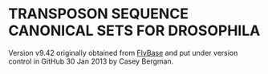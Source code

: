 TRANSPOSON SEQUENCE CANONICAL SETS FOR DROSOPHILA
===========

Version v9.42 originally obtained from [FlyBase](ftp://ftp.flybase.net/releases/FB2013_01/precomputed_files/transposons/transposon_sequence_set.embl.txt.gz) and put under version control in GitHub 30 Jan 2013 by Casey Bergman.
